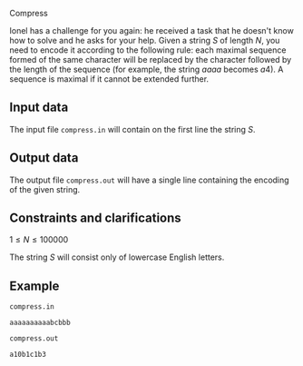 Compress

Ionel has a challenge for you again: he received a task that he doesn't know how to solve and he asks for your help. Given a string $S$ of length $N$, you need to encode it according to the following rule: each maximal sequence formed of the same character will be replaced by the character followed by the length of the sequence (for example, the string $aaaa$ becomes $a4$). A sequence is maximal if it cannot be extended further.

## Input data

The input file `compress.in` will contain on the first line the string $S$. 

## Output data

The output file `compress.out` will have a single line containing the encoding of the given string.

## Constraints and clarifications

$1 \leq N \leq 100000$

The string $S$ will consist only of lowercase English letters.

## Example

`compress.in` 
```
aaaaaaaaaabcbbb
```

`compress.out` 
```
a10b1c1b3
```